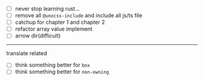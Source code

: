 - [ ] never stop learning rust...
- [ ] remove all `@unocss-include` and include all js/ts file
- [ ] catchup for chapter 1 and chapter 2
- [ ] refactor array value implement
- [ ] arrow dir(difficult)

---
translate related 
- [ ] think something better for `box`
- [ ] think something better for `non-owning`